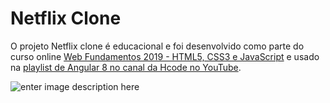 # Netflix Clone

O projeto Netflix clone é educacional e foi desenvolvido como parte do curso online [Web Fundamentos 2019 - HTML5, CSS3 e JavaScript](https://www.udemy.com/course/web-html5-css3-javascript/?couponCode=HCODE_GITHUB_NETFLIX) e usado na [playlist de Angular 8 no canal da Hcode no YouTube](https://www.youtube.com/playlist?list=PL-u8JWLN6xasUXsbNeDZSMQTq5T4_Utko).

![enter image description here](https://firebasestorage.googleapis.com/v0/b/hcode-com-br.appspot.com/o/netflix-clone.jpg?alt=media&token=c72c552c-cccb-41d3-b90b-50743875f063)